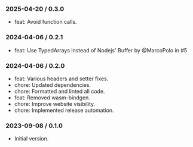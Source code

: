 ### 2025-04-20 / 0.3.0

- feat: Avoid function calls.

### 2024-04-06 / 0.2.1

- feat: Use TypedArrays instead of Nodejs' Buffer by @MarcoPolo in #5

### 2024-04-06 / 0.2.0

- feat: Various headers and setter fixes.
- chore: Updated dependencies.
- chore: Formatted and linted all code.
- feat: Removed wasm-bindgen.
- chore: Improve website visibility.
- chore: Implemented release automation.

### 2023-09-08 / 0.1.0

- Initial version.
